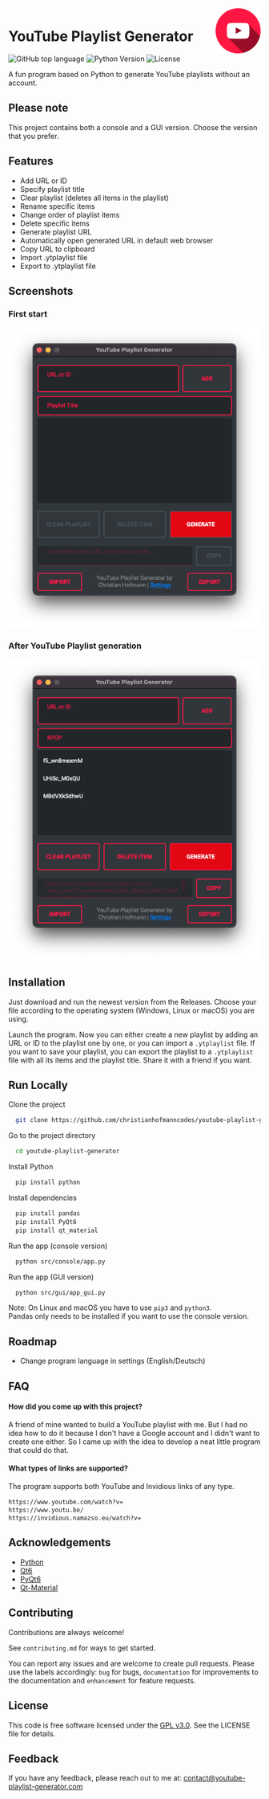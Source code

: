 <a href="https://github.com/christianhofmanncodes/youtube-playlist-generator">
    <img src="src/icon/youtube-play.png" alt="YouTube Playlist Generator Logo" title="YouTube Playlist Generator" align="right" height="90" />
</a>

# YouTube Playlist Generator

![GitHub top language](https://img.shields.io/badge/language-python-orange)
![Python Version](https://img.shields.io/badge/python-3.10.2-yellow)
![License](https://img.shields.io/badge/license-GNU%20v3.0-blue)

A fun program based on Python to generate YouTube playlists without an account.

## Please note

This project contains both a console and a GUI version.
Choose the version that you prefer.

## Features

- Add URL or ID
- Specify playlist title
- Clear playlist (deletes all items in the playlist)
- Rename specific items
- Change order of playlist items
- Delete specific items
- Generate playlist URL
- Automatically open generated URL in default web browser
- Copy URL to clipboard
- Import .ytplaylist file
- Export to .ytplaylist file

## Screenshots

### First start

![App Screenshot](src/screenshot/screenshot-first-start.png)

### After YouTube Playlist generation

![App Screenshot](src/screenshot/screenshot-after-playlist-generation.png)

## Installation

Just download and run the newest version from the Releases.
Choose your file according to the operating system (Windows, Linux or macOS) you are using.

Launch the program. Now you can either create a new playlist by adding an URL or ID to the playlist one by one, or you can import a `.ytplaylist` file. If you want to save your playlist, you can export the playlist to a `.ytplaylist` file with all its items and the playlist title. Share it with a friend if you want.

## Run Locally

Clone the project

```bash
  git clone https://github.com/christianhofmanncodes/youtube-playlist-generator.git
```

Go to the project directory

```bash
  cd youtube-playlist-generator
```

Install Python

```bash
  pip install python
```

Install dependencies

```bash
  pip install pandas
  pip install PyQt6
  pip install qt_material
```

Run the app (console version)

```bash
  python src/console/app.py
```

Run the app (GUI version)

```bash
  python src/gui/app_gui.py
```

Note: On Linux and macOS you have to use `pip3` and `python3`.  
Pandas only needs to be installed if you want to use the console version.

## Roadmap

- Change program language in settings (English/Deutsch)

## FAQ

#### How did you come up with this project?

A friend of mine wanted to build a YouTube playlist with me. But I had no idea how to do it because I don't have a Google account and I didn't want to create one either. So I came up with the idea to develop a neat little program that could do that.

#### What types of links are supported?

The program supports both YouTube and Invidious links of any type.

```
https://www.youtube.com/watch?v=
https://www.youtu.be/
https://invidious.namazso.eu/watch?v=
```

## Acknowledgements

- [Python](https://github.com/python/)
- [Qt6](https://doc.qt.io/qtforpython-6/index.html)
- [PyQt6](https://www.riverbankcomputing.com/software/pyqt/)
- [Qt-Material](https://github.com/UN-GCPDS/qt-material)

## Contributing

Contributions are always welcome!

See `contributing.md` for ways to get started.

You can report any issues and are welcome to create pull requests.
Please use the labels accordingly: `bug` for bugs, `documentation` for improvements to the documentation and `enhancement` for feature requests.

## License

This code is free software licensed under the [GPL v3.0](https://choosealicense.com/licenses/gpl-3.0/). See the LICENSE file for details.

## Feedback

If you have any feedback, please reach out to me at: contact@youtube-playlist-generator.com
